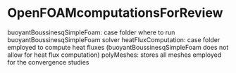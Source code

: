 # OpenFOAMcomputationsForReview
buoyantBoussinesqSimpleFoam: case folder where to run buoyantBoussinesqSimpleFoam solver
heatFluxComputation: case folder employed to compute heat fluxes (buoyantBoussinesqSimpleFoam does not allow for heat flux computation)
polyMeshes: stores all meshes employed for the convergence studies
